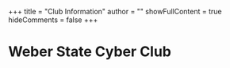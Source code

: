 +++
title = "Club Information"
author = ""
showFullContent = true
hideComments = false
+++

# Weber State Cyber Club